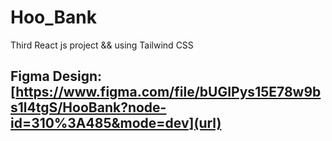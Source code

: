 # Hoo_Bank
Third React js project &amp;&amp; using Tailwind CSS
## Figma Design: [https://www.figma.com/file/bUGIPys15E78w9bs1l4tgS/HooBank?node-id=310%3A485&mode=dev](url)
